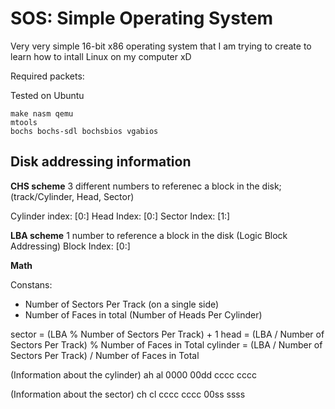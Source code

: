 # SOS: Simple Operating System

Very very simple 16-bit x86 operating system that I am trying to create to learn how to intall Linux on my computer xD

Required packets:

Tested on Ubuntu

```
make nasm qemu
mtools
bochs bochs-sdl bochsbios vgabios
```

## Disk addressing information

**CHS scheme**
3 different numbers to referenec a block in the disk; (track/Cylinder, Head, Sector)

Cylinder index: [0:]
Head Index: [0:]
Sector Index: [1:]

**LBA scheme**
1 number to reference a block in the disk (Logic Block Addressing) 
Block Index: [0:]

**Math**

Constans:
- Number of Sectors Per Track (on a single side)
- Number of Faces in total (Number of Heads Per Cylinder)

sector = (LBA % Number of Sectors Per Track) + 1
head = (LBA / Number of Sectors Per Track) % Number of Faces in Total
cylinder = (LBA / Number of Sectors Per Track) / Number of Faces in Total


(Information about the cylinder)
ah              al
0000    00dd    cccc    cccc

(Information about the sector)
ch              cl
cccc    cccc    00ss    ssss

